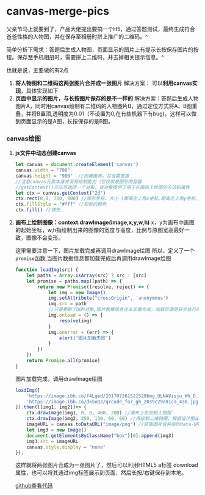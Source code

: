 # canvas-merge-pics

父亲节马上就要到了，产品大佬提出要搞一个H5，通过答题测试，最终生成符合爸爸性格的人物图，并在保存至相册时拼上推广的二维码。^

简单分析下需求：答题后生成人物图，页面显示的图片上有提示长按保存图片的按钮。保存至手机相册时，需要拼上二维码，并去掉相关提示信息。^

也就是说，主要做的有2点
1.  **将人物图和二维码这两张图片合并成一张图片**
        解决方案： 可以**利用canvas实现**，具体实现如下
2.  **页面中显示的图片，与长按图片保存的是不一样的**
        解决方案：答题后生成人物图片A，同时用canvas绘制有二维码的人物图片B，通过定位方式将A、B图重叠，并将B置顶,透明度为0.01（不设置为0,在有些机器下有bug)。这样可以做到页面显示的是A图，长按保存的是B图。

### canvas绘图

1. **js文件中动态创建canvas**

    ``` javascript
    let canvas = document.createElement('canvas')
    canvas.width = "700"
    canvas.height = "980"  //创建画布，并设置宽高
    //注意canvas元素本身并没有绘制能力（它仅仅是图形的容器
    //getContext()方法可返回一个对象，该对象提供了用于在画布上绘图的方法和属性
    let ctx = canvas.getContext("2d")
    ctx.rect(0,0, 700, 980) //矩形坐标，大小 (距离左上角x坐标,距离左上角y坐标,宽度,高度)
    ctx.fillStyle = "#fff" //矩形的颜色
    ctx.fill() //填充
    ```

2. **画布上绘制图像：context.drawImage(image,x,y,w,h)**
x，y为画布中画图的起始坐标，w,h指绘制出来的图像的宽度与高度，比例与原图宽高最好一致，图像不会变形。

    这里需要注意一下，图片加载完成再调用drawImage绘图
    所以，定义了一个`promise`函数,当图片数据信息都加载完成后再调用drawImage绘图
    ``` javascript
    function loadImg(src) {
        let paths = Array.isArray(src) ? src : [src]
        let promise = paths.map((path) => {
            return new Promise((resolve, reject) => {
                let img = new Image()
                img.setAttribute("crossOrigin", 'anonymous')
                img.src = path
                //只是更新了DOM对象,图片数据信息还未加载完成，加载资源是异步执行的,需要监听load事件的,事件发生后,就能获取资源
                img.onload = () => {
                    resolve(img)
                }
                img.onerror = (err) => {
                    alert('图片加载失败')
                }
            })
        })
        return Promise.all(promise)
    }
    ```
    图片加载完成，调用drawImage绘图
    ``` javascript
    loadImg([
        'https://image.ibb.co/f4Lged/2017072615215296mg_ULNAVisju_Wh_D.jpg',
        'https://image.ibb.co/dkSoQJ/qrcode_for_gh_2039c29e81ca_430.jpg',
    ]).then(([img1, img2])=> {
        ctx.drawImage(img1, 0, 0, 400, 200) //画布上先绘制人物图`
        ctx.drawImage(img2, 250, 130, 60, 60) //再绘制二维码图，根据设计图设置好坐标。`
        imageURL = canvas.toDataURL("image/png") //获取图片合并后的data-URL,参数可选图片格式，图片质量，详自查API`
        let img3 = new Image()
        document.getElementsByClassName("box")[0].append(img3)
        img3.src = imageURL
        canvas.style.display = "none"
    });

    ```

    这样就将两张图片合成为一张图片了，然后可以利用HTML5 a标签 download属性，也可以将其通过img标签展示到页面，然后长按/右键保存到本地。

    [github查看代码](https://github.com/luoyimu/canvas-merge-pics)
